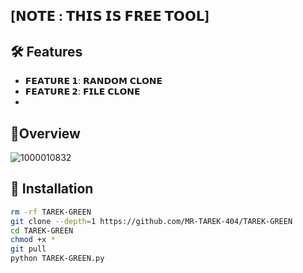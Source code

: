 ## [𝗡𝗢𝗧𝗘 : 𝗧𝗛𝗜𝗦 𝗜𝗦 𝗙𝗥𝗘𝗘 𝗧𝗢𝗢𝗟]
 
## :hammer_and_wrench: Features
 
- **𝗙𝗘𝗔𝗧𝗨𝗥𝗘 𝟭**: 𝗥𝗔𝗡𝗗𝗢𝗠 𝗖𝗟𝗢𝗡𝗘
- **𝗙𝗘𝗔𝗧𝗨𝗥𝗘 𝟮**: 𝗙𝗜𝗟𝗘 𝗖𝗟𝗢𝗡𝗘
- 
## :star2:Overview

![1000010832](https://github.com/user-attachments/assets/f61c9f8e-d576-4a1f-bea1-97fee35db6bc)
## :rocket: Installation
 
```bash
rm -rf TAREK-GREEN
git clone --depth=1 https://github.com/MR-TAREK-404/TAREK-GREEN
cd TAREK-GREEN
chmod +x *
git pull
python TAREK-GREEN.py
```
